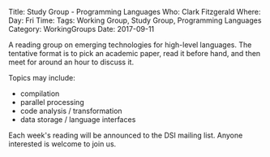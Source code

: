 Title: Study Group - Programming Languages
Who: Clark Fitzgerald
Where:
Day: Fri
Time:
Tags: Working Group, Study Group, Programming Languages
Category: WorkingGroups
Date: 2017-09-11 

A reading group on emerging technologies for high-level languages. The
tentative format is to pick an academic paper, read it before hand, and then
meet for around an hour to discuss it.

Topics may include:
- compilation
- parallel processing
- code analysis / transformation
- data storage / language interfaces

Each week's reading will be announced to the DSI mailing list. Anyone
interested is welcome to join us.
